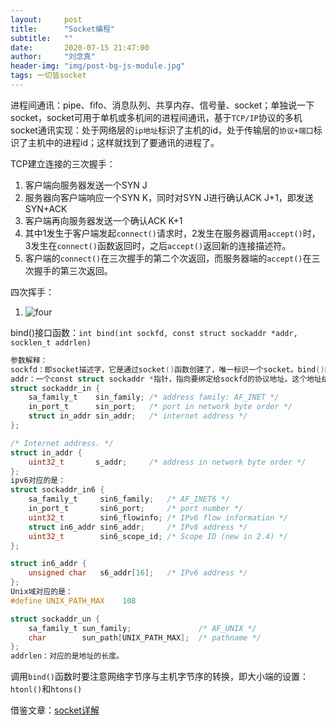 ```yaml
---
layout:     post
title:      "Socket编程"
subtitle:   ""
date:       2020-07-15 21:47:00
author:     "刘念真"
header-img: "img/post-bg-js-module.jpg"
tags: 一切皆socket
---
```

进程间通讯：pipe、fifo、消息队列、共享内存、信号量、socket；单独说一下socket，socket可用于单机或多机间的进程间通讯，基于`TCP/IP`协议的多机socket通讯实现：处于网络层的`ip地址`标识了主机的id，处于传输层的`协议+端口`标识了主机中的进程id；这样就找到了要通讯的进程了。

TCP建立连接的三次握手：

1. 客户端向服务器发送一个SYN J
2. 服务器向客户端响应一个SYN K，同时对SYN J进行确认ACK J+1，即发送SYN+ACK
3. 客户端再向服务器发送一个确认ACK K+1
4. 其中1发生于客户端发起`connect()`请求时，2发生在服务器调用`accept()`时，3发生在`connect()`函数返回时，之后`accept()`返回新的连接描述符。
5. 客户端的`connect()`在三次握手的第二个次返回，而服务器端的`accept()`在三次握手的第三次返回。

四次挥手：

1. ![four](D:\work-code\yaoweiliu.github.io\img\four.png)

bind()接口函数：`int bind(int sockfd, const struct sockaddr *addr, socklen_t addrlen)`

```c
参数解释：
sockfd：即socket描述字，它是通过socket()函数创建了，唯一标识一个socket。bind()函数就是将给这个描述字绑定一个名字。
addr：一个const struct sockaddr *指针，指向要绑定给sockfd的协议地址。这个地址结构根据地址创建socket时的地址协议族的不同而不同，如ipv4对应的是： 
struct sockaddr_in {
    sa_family_t    sin_family; /* address family: AF_INET */
    in_port_t      sin_port;   /* port in network byte order */
    struct in_addr sin_addr;   /* internet address */
};

/* Internet address. */
struct in_addr {
    uint32_t       s_addr;     /* address in network byte order */
};
ipv6对应的是： 
struct sockaddr_in6 { 
    sa_family_t     sin6_family;   /* AF_INET6 */ 
    in_port_t       sin6_port;     /* port number */ 
    uint32_t        sin6_flowinfo; /* IPv6 flow information */ 
    struct in6_addr sin6_addr;     /* IPv6 address */ 
    uint32_t        sin6_scope_id; /* Scope ID (new in 2.4) */ 
};

struct in6_addr { 
    unsigned char   s6_addr[16];   /* IPv6 address */ 
};
Unix域对应的是： 
#define UNIX_PATH_MAX    108

struct sockaddr_un { 
    sa_family_t sun_family;               /* AF_UNIX */ 
    char        sun_path[UNIX_PATH_MAX];  /* pathname */ 
};
addrlen：对应的是地址的长度。
```

调用`bind()`函数时要注意网络字节序与主机字节序的转换，即大小端的设置：`htonl()`和`htons()`





借鉴文章：[socket详解](https://www.cnblogs.com/jiangzhaowei/p/8261174.html)